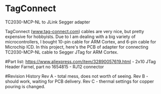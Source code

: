# TagConnect
TC2030-MCP-NL to JLink Segger adapter

TagConnect (www.tag-connect.com) cables are very nice, but pretty expensive for hobbyists.
Due to I am dealing with a big variety of microcontrollers, I bought 10-pin cable for ARM Cortex, and 6-pin cable for Microchip ICD.
In this project, here's the PCB of adapter for connecting TC2030-MCP-NL cable to Segger JTag for ARM Cortex.

#Part list:
https://www.aliexpress.com/item/32890057619.html - 2x10 JTag Header
Farnel, part no 1654815 - RJ12 connector

#Revision History
Rev A - total mess, does not worth of seeing.
Rev B - should work, waiting for PCB delivery.
Rev C - thermal settings for copper pouring is changed.

